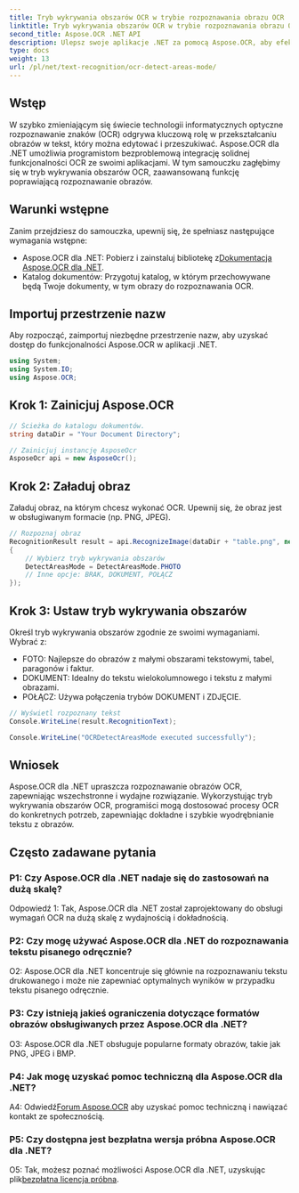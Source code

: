 ```yaml
---
title: Tryb wykrywania obszarów OCR w trybie rozpoznawania obrazu OCR
linktitle: Tryb wykrywania obszarów OCR w trybie rozpoznawania obrazu OCR
second_title: Aspose.OCR .NET API
description: Ulepsz swoje aplikacje .NET za pomocą Aspose.OCR, aby efektywnie rozpoznawać tekst obrazu. Poznaj tryb wykrywania obszarów OCR, aby uzyskać dokładne wyniki.
type: docs
weight: 13
url: /pl/net/text-recognition/ocr-detect-areas-mode/
---
```

## Wstęp

W szybko zmieniającym się świecie technologii informatycznych optyczne rozpoznawanie znaków (OCR) odgrywa kluczową rolę w przekształcaniu obrazów w tekst, który można edytować i przeszukiwać. Aspose.OCR dla .NET umożliwia programistom bezproblemową integrację solidnej funkcjonalności OCR ze swoimi aplikacjami. W tym samouczku zagłębimy się w tryb wykrywania obszarów OCR, zaawansowaną funkcję poprawiającą rozpoznawanie obrazów.

## Warunki wstępne

Zanim przejdziesz do samouczka, upewnij się, że spełniasz następujące wymagania wstępne:

-  Aspose.OCR dla .NET: Pobierz i zainstaluj bibliotekę z[Dokumentacja Aspose.OCR dla .NET](https://reference.aspose.com/ocr/net/).
- Katalog dokumentów: Przygotuj katalog, w którym przechowywane będą Twoje dokumenty, w tym obrazy do rozpoznawania OCR.

## Importuj przestrzenie nazw

Aby rozpocząć, zaimportuj niezbędne przestrzenie nazw, aby uzyskać dostęp do funkcjonalności Aspose.OCR w aplikacji .NET.

```csharp
using System;
using System.IO;
using Aspose.OCR;
```

## Krok 1: Zainicjuj Aspose.OCR

```csharp
// Ścieżka do katalogu dokumentów.
string dataDir = "Your Document Directory";

// Zainicjuj instancję AsposeOcr
AsposeOcr api = new AsposeOcr();
```

## Krok 2: Załaduj obraz

Załaduj obraz, na którym chcesz wykonać OCR. Upewnij się, że obraz jest w obsługiwanym formacie (np. PNG, JPEG).

```csharp
// Rozpoznaj obraz
RecognitionResult result = api.RecognizeImage(dataDir + "table.png", new RecognitionSettings
{
    // Wybierz tryb wykrywania obszarów
    DetectAreasMode = DetectAreasMode.PHOTO
    // Inne opcje: BRAK, DOKUMENT, POŁĄCZ
});
```

## Krok 3: Ustaw tryb wykrywania obszarów

Określ tryb wykrywania obszarów zgodnie ze swoimi wymaganiami. Wybrać z:
- FOTO: Najlepsze do obrazów z małymi obszarami tekstowymi, tabel, paragonów i faktur.
- DOKUMENT: Idealny do tekstu wielokolumnowego i tekstu z małymi obrazami.
- POŁĄCZ: Używa połączenia trybów DOKUMENT i ZDJĘCIE.

```csharp
// Wyświetl rozpoznany tekst
Console.WriteLine(result.RecognitionText);

Console.WriteLine("OCRDetectAreasMode executed successfully");
```

## Wniosek

Aspose.OCR dla .NET upraszcza rozpoznawanie obrazów OCR, zapewniając wszechstronne i wydajne rozwiązanie. Wykorzystując tryb wykrywania obszarów OCR, programiści mogą dostosować procesy OCR do konkretnych potrzeb, zapewniając dokładne i szybkie wyodrębnianie tekstu z obrazów.

## Często zadawane pytania

### P1: Czy Aspose.OCR dla .NET nadaje się do zastosowań na dużą skalę?

Odpowiedź 1: Tak, Aspose.OCR dla .NET został zaprojektowany do obsługi wymagań OCR na dużą skalę z wydajnością i dokładnością.

### P2: Czy mogę używać Aspose.OCR dla .NET do rozpoznawania tekstu pisanego odręcznie?

O2: Aspose.OCR dla .NET koncentruje się głównie na rozpoznawaniu tekstu drukowanego i może nie zapewniać optymalnych wyników w przypadku tekstu pisanego odręcznie.

### P3: Czy istnieją jakieś ograniczenia dotyczące formatów obrazów obsługiwanych przez Aspose.OCR dla .NET?

O3: Aspose.OCR dla .NET obsługuje popularne formaty obrazów, takie jak PNG, JPEG i BMP.

### P4: Jak mogę uzyskać pomoc techniczną dla Aspose.OCR dla .NET?

 A4: Odwiedź[Forum Aspose.OCR](https://forum.aspose.com/c/ocr/16) aby uzyskać pomoc techniczną i nawiązać kontakt ze społecznością.

### P5: Czy dostępna jest bezpłatna wersja próbna Aspose.OCR dla .NET?

 O5: Tak, możesz poznać możliwości Aspose.OCR dla .NET, uzyskując plik[bezpłatna licencja próbna](https://releases.aspose.com/).